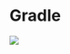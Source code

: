 # Gradle

[![](https://jitpack.io/v/zj565061763/network.svg)](https://jitpack.io/#zj565061763/network)